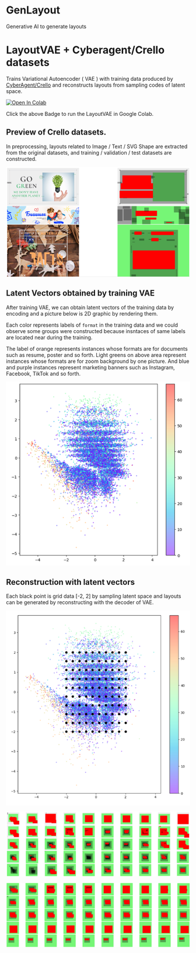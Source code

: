 GenLayout
===
Generative AI to generate layouts

# LayoutVAE + Cyberagent/Crello datasets

Trains Variational Autoencoder ( VAE ) with training data produced by [CyberAgent/Crello](https://huggingface.co/datasets/cyberagent/crello)
and reconstructs layouts from sampling codes of latent space.

<a href="https://colab.research.google.com/drive/15js7wl86pVjEcJhWR7M-n4YRI-R94JhJ?usp=sharing" target="_parent"><img src="https://colab.research.google.com/assets/colab-badge.svg" alt="Open In Colab"/></a>

Click the above Badge to run the LayoutVAE in Google Colab.


## Preview of Crello datasets.

In preprocessing, layouts related to Image / Text / SVG Shape are extracted from the original datasets,
and training / validation / test datasets are constructed.

![datasets](./LayoutVAE/screenshots/datasets.png)

## Latent Vectors obtained by training VAE

After training VAE, we can obtain latent vectors of the training data by encoding
and a picture below is 2D graphic by rendering them.

Each color represents labels of `format` in the training data and we could observe some groups were
constructed because insntaces of same labels are located near during the training.

The label of orange represents instances whose formats are for documents such as resume, poster and so forth.
Light greens on above area represent instances whose formats are for zoom background by one picture.
And blue and purple instances represent marketing banners such as Instagram, Facebook, TikTok and so forth.

![latent vectors](./LayoutVAE/screenshots/latent-vectors.png)

## Reconstruction with latent vectors

Each black point is grid data [-2, 2] by sampling latent space and
layouts can be generated by reconstructing with the decoder of VAE.

![grid vectors](./LayoutVAE/screenshots/grid-vectors.png)

![reconstruction-1](./LayoutVAE/screenshots/reconstruction-1.png)

![reconstruction-2](./LayoutVAE/screenshots/reconstruction-2.png)
